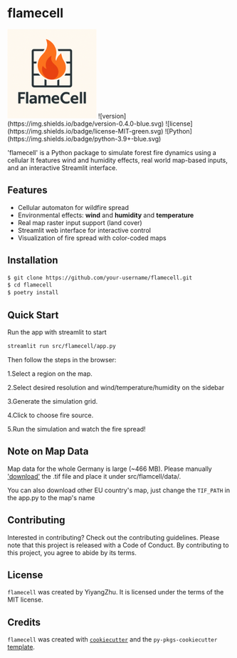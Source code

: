 # flamecell

<img src="docs/flamecell_logo.png" alt="FLAMECELL Logo" width="200"/>
![version](https://img.shields.io/badge/version-0.4.0-blue.svg)
![license](https://img.shields.io/badge/license-MIT-green.svg)
![Python](https://img.shields.io/badge/python-3.9+-blue.svg)

'flamecell' is a Python package to simulate forest fire dynamics using a cellular 
It features wind and humidity effects, real world map-based inputs, and an interactive Streamlit interface.

## Features
- Cellular automaton for wildfire spread
- Environmental effects: **wind** and **humidity** and **temperature**
- Real map raster input support (land cover)
- Streamlit web interface for interactive control
- Visualization of fire spread with color-coded maps

## Installation

```bash
$ git clone https://github.com/your-username/flamecell.git
$ cd flamecell
$ poetry install
```

## Quick Start
Run the app with streamlit to start
```bash
streamlit run src/flamecell/app.py
```

Then follow the steps in the browser:

1.Select a region on the map.

2.Select desired resolution and wind/temperature/humidity on the sidebar

3.Generate the simulation grid.

4.Click to choose fire source.

5.Run the simulation and watch the fire spread!

## Note on Map Data
Map data for the whole Germany is large (~466 MB).
Please manually ['download'](https://heidata.uni-heidelberg.de/dataset.xhtml?persistentId=doi:10.11588/data/IUTCDN) the .tif file and place it under src/flamcell/data/. 

You can also download other EU country's map, just change the `TIF_PATH` in the app.py to the map's name


## Contributing

Interested in contributing? Check out the contributing guidelines. Please note that this project is released with a Code of Conduct. By contributing to this project, you agree to abide by its terms.

## License

`flamecell` was created by YiyangZhu. It is licensed under the terms of the MIT license.

## Credits

`flamecell` was created with [`cookiecutter`](https://cookiecutter.readthedocs.io/en/latest/) and the `py-pkgs-cookiecutter` [template](https://github.com/py-pkgs/py-pkgs-cookiecutter).
